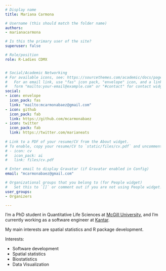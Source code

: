 ```yaml
---
# Display name
title: Mariana Carmona

# Username (this should match the folder name)
authors:
- marianacarmona

# Is this the primary user of the site?
superuser: false

# Role/position
role: R-Ladies CDMX


# Social/Academic Networking
# For available icons, see: https://sourcethemes.com/academic/docs/page-builder/#icons
#   For an email link, use "fas" icon pack, "envelope" icon, and a link in the
#   form "mailto:your-email@example.com" or "#contact" for contact widget.
social:
- icon: envelope
  icon_pack: fas
  link: "mailto:mcarmonabaez@gmail.com"
- icon: github
  icon_pack: fab
  link: https://github.com/mcarmonabaez 
- icon: twitter
  icon_pack: fab
  link: https://twitter.com/marianeats
  
# Link to a PDF of your resume/CV from the About widget.
# To enable, copy your resume/CV to `static/files/cv.pdf` and uncomment the lines below.
# - icon: cv
#   icon_pack: ai
#   link: files/cv.pdf

# Enter email to display Gravatar (if Gravatar enabled in Config)
email: "mcarmonabaez@gmail.com"

# Organizational groups that you belong to (for People widget)
#   Set this to `[]` or comment out if you are not using People widget.
user_groups:
- Organizers

---
```



I’m a PhD student in Quantitative Life Sciences at [McGill University](https://www.mcgill.ca/qls/), and I’m currently working as a software engineer at [Kantar]( https://www.kantar.com/about). 

My main interests are spatial statistics and R package development.

Interests:
- Software development
- Spatial statistics
- Biostatistics
- Data Visualization
